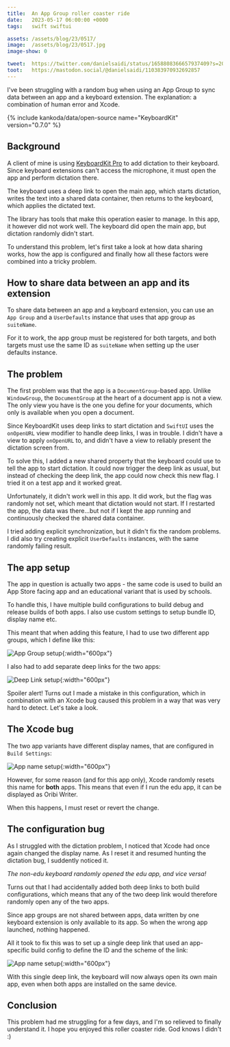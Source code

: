 ```yaml
---
title:  An App Group roller coaster ride
date:   2023-05-17 06:00:00 +0000
tags:   swift swiftui

assets: /assets/blog/23/0517/
image:  /assets/blog/23/0517.jpg
image-show: 0

tweet:  https://twitter.com/danielsaidi/status/1658808366657937409?s=20
toot:   https://mastodon.social/@danielsaidi/110383970932692857
---
```


I've been struggling with a random bug when using an App Group to sync data between an app and a keyboard extension. The explanation: a combination of human error and Xcode.

{% include kankoda/data/open-source name="KeyboardKit" version="0.7.0" %}


## Background

A client of mine is using [KeyboardKit Pro]({{project.pro}}) to add dictation to their keyboard. Since keyboard extensions can't access the microphone, it must open the app and perform dictation there.

The keyboard uses a deep link to open the main app, which starts dictation, writes the text into a shared data container, then returns to the keyboard, which applies the dictated text.

The library has tools that make this operation easier to manage. In this app, it however did not work well. The keyboard did open the main app, but dictation randomly didn't start.

To understand this problem, let's first take a look at how data sharing works, how the app is configured and finally how all these factors were combined into a tricky problem.


## How to share data between an app and its extension

To share data between an app and a keyboard extension, you can use an `App Group` and a `UserDefaults` instance that uses that app group as `suiteName`.

For it to work, the app group must be registered for both targets, and both targets must use the same ID as `suiteName` when setting up the user defaults instance.


## The problem

The first problem was that the app is a `DocumentGroup`-based app. Unlike `WindowGroup`, the `DocumentGroup` at the heart of a document app is not a view. The only view you have is the one you define for your documents, which only is available when you open a document.

Since KeyboardKit uses deep links to start dictation and `SwiftUI` uses the `onOpenURL` view modifier to handle deep links, I was in trouble. I didn't have a view to apply `onOpenURL` to, and didn't have a view to reliably present the dictation screen from. 

To solve this, I added a new shared property that the keyboard could use to tell the app to start dictation. It could now trigger the deep link as usual, but instead of checking the deep link, the app could now check this new flag. I tried it on a test app and it worked great.

Unfortunately, it didn't work well in this app. It did work, but the flag was randomly not set, which meant that dictation would not start. If I restarted the app, the data was there...but not if I kept the app running and continuously checked the shared data container.

I tried adding explicit synchronization, but it didn't fix the random problems. I did also try creating explicit `UserDefaults` instances, with the same randomly failing result.


## The app setup

The app in question is actually two apps - the same code is used to build an App Store facing app and an educational variant that is used by schools. 

To handle this, I have multiple build configurations to build debug and release builds of both apps. I also use custom settings to setup bundle ID, display name etc.

This meant that when adding this feature, I had to use two different app groups, which I define like this:

![App Group setup]({{page.assets}}app-groups.png){:width="600px"}

I also had to add separate deep links for the two apps:

![Deep Link setup]({{page.assets}}deep-links.png){:width="600px"}

Spoiler alert! Turns out I made a mistake in this configuration, which in combination with an Xcode bug caused this problem in a way that was very hard to detect. Let's take a look.


## The Xcode bug

The two app variants have different display names, that are configured in `Build Settings`:

![App name setup]({{page.assets}}app-name.png){:width="600px"}

However, for some reason (and for this app only), Xcode randomly resets this name for **both** apps. This means that even if I run the edu app, it can be displayed as Oribi Writer. 

When this happens, I must reset or revert the change.


## The configuration bug

As I struggled with the dictation problem, I noticed that Xcode had once again changed the display name. As I reset it and resumed hunting the dictation bug, I suddently noticed it.

*The non-edu keyboard randomly opened the edu app, and vice versa!*

Turns out that I had accidentally added both deep links to both build configurations, which means that any of the two deep link would therefore randomly open any of the two apps.

Since app groups are not shared between apps, data written by one keyboard extension is only available to its app. So when the wrong app launched, nothing happened.

All it took to fix this was to set up a single deep link that used an app-specific build config to define the ID and the scheme of the link:

![App name setup]({{page.assets}}deep-link.png){:width="600px"}

With this single deep link, the keyboard will now always open its own main app, even when both apps are installed on the same device.


## Conclusion

This problem had me struggling for a few days, and I'm so relieved to finally understand it.  I hope you enjoyed this roller coaster ride. God knows I didn't :)